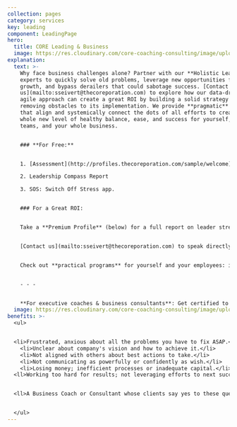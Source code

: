 ```yaml
---
collection: pages
category: services
key: leading
component: LeadingPage
hero:
  title: CORE Leading & Business
  image: https://res.cloudinary.com/core-coaching-consulting/image/upload/v1596493058/pexels-pixabay-161154_uftaqi.jpg
explanation:
  text: >-
    Why face business challenges alone? Partner with our **Holistic Leadership**
    experts to quickly solve old problems, leverage new opportunities for
    growth, and bypass derailers that could sabotage success. [Contact
    us](mailto:sseivert@thecoreporation.com) to explore how our data-driven,
    agile approach can create a great ROI by building a solid strategy &
    removing obstacles to its implementation. We provide **pragmatic** tools
    that align and systemically connect the dots of all efforts to create a
    whole new level of healthy balance, ease, and success for yourself, your
    teams, and your whole business.


    ### **For Free:**


    1. [Assessment](http://profiles.thecoreporation.com/sample/welcome) of your greatest leadership strength and liability

    2. Leadership Compass Report

    3. SOS: Switch Off Stress app.


    ### For a Great ROI:


    Take a **Premium Profile** (below) for a full report on leader strengths & weaknesses. 


    [Contact us](mailto:sseivert@thecoreporation.com) to speak directly to a member of our Core Team. 


    Check out **practical programs** for yourself and your employees: improve Productivity, reduce Procrastination, eliminate Stress and build a new kind of Leadership.


    - - -


    **For executive coaches & business consultants**: Get certified to use *The Balancing Act's* powerful processes, programs, and diagnostic profiles for leaders, teams, and organizations.
  image: https://res.cloudinary.com/core-coaching-consulting/image/upload/v1598279113/Core_Leading_2_dh5xd8.jpg
benefits: >-
  <ul>


  <li>Frustrated, anxious about all the problems you have to fix ASAP.</li>
    <li>Unclear about company's vision and how to achieve it.</li>
    <li>Not aligned with others about best actions to take.</li>
    <li>Not communicating as powerfully or confidently as wish.</li>
    <li>Losing money; inefficient processes or inadequate capital.</li>
  <ll>Working too hard for results; not leveraging efforts to next success.</li>


  <ll>A Business Coach or Consultant whose clients say yes to these questions. </li>


  </ul>
---
```

